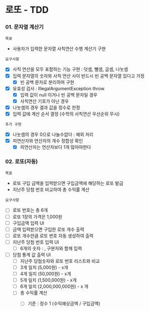 # 로또 - TDD

### 01. 문자열 계산기
`목표` 
- 사용자가 입력한 문자열 사칙연산 수행 계산기 구현

`요구사항`
- [X] 사칙 연산을 모두 포함하는 기능 구현 : 덧셈, 뺄셈, 곱셈, 나눗셈
- [X] 입력 문자열의 숫자와 사칙 연산 사이 반드시 빈 공백 문자열 있다고 가정
  - [X] 빈 공백 문자로 분리하여 구현
- [X] 유효성 검사 : IllegalArgumentException throw
  - [X] 입력 값이 null 이거나 빈 공백 문자일 경우 
  - [X] 사칙연산 기호가 아닌 경우
- [X] 나눗셈의 경우 결과 값을 정수로 한정
- [X] 입력 값에 계산 순서 결정 (수학의 사칙연산 우선순위 무시)

`추가 구현`
- [X] 나눗셈의 경우 0으로 나눌수없다 : 예외 처리
- [X] 피연산자와 연산자의 개수 정합성 확인
  - [X] 피연산자는 연산자보다 1개 많아야한다

### 02. 로또(자동)
`목표`
- 로또 구입 금액을 입력받으면 구입금액에 해당하는 로또 발급
- 지난주 당첨 번호 비교하여 총 수익률 계산

`요구사항`
- [ ] 로또 번호는 총 6개
- [ ] 로또 1장의 가격은 1,000원
- [ ] 구입금액 입력 UI 
- [ ] 금액 입력받으면 구입한 로또 개수 출력
- [ ] 로또 개수만큼 로또 번호 자동 생성하여 출력
- [ ] 지난주 당첨 번호 입력 UI
  - [ ] 6개의 숫자 : , 구분자와 함께 입력
- [ ] 당첨 통계 값 출력 UI 
  - [ ] 지난주 당첨숫자와 로또 번호 리스트와 비교
  - [ ] 3개 일치 (5,000원)         -  x개
  - [ ] 4개 일치 (50,000원)        -  x개 
  - [ ] 5개 일치 (1,500,000원)     -  x개
  - [ ] 6개 일치 (2,000,000,000원)  - x 개
  - [ ] 총 수익률 계산 
    - [ ] 기준 : 정수 1 (수익예상금액 / 구입금액)

  